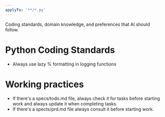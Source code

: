 ```yaml
---
applyTo: '**/*.py'
---
```

Coding standards, domain knowledge, and preferences that AI should follow.
# Python Coding Standards
- Always use lazy % formatting in logging functions

# Working practices
- If there's a specs/todo.md file, always check it for tasks before starting work and always update it when completing tasks.
- If there's a spects/prd.md file always consult it before starting work.